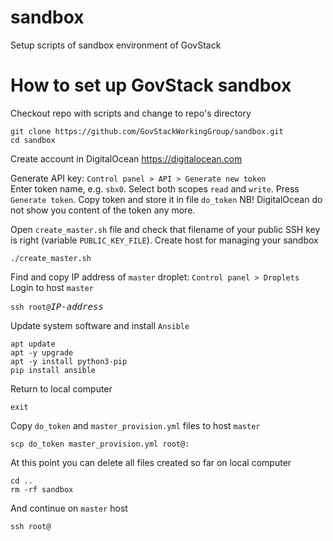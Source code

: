 # sandbox
Setup scripts of sandbox environment of GovStack

# How to set up GovStack sandbox
Checkout repo with scripts and change to repo's directory
```
git clone https://github.com/GovStackWorkingGroup/sandbox.git
cd sandbox
```
Create account in DigitalOcean <https://digitalocean.com>

Generate API key: `Control panel > API > Generate new token`  
Enter token name, e.g. `sbx0`. Select both scopes `read` and `write`. Press `Generate token`.
Copy token and store it in file `do_token` NB! DigitalOcean do not show you content of the token any more.

Open `create_master.sh` file and check that filename of your public SSH key is right (variable `PUBLIC_KEY_FILE`).
Create host for managing your sandbox
```
./create_master.sh
```

Find and copy IP address of `master` droplet: `Control panel > Droplets`  
Login to host `master`

<pre>
<code>ssh root@</code><em>IP-address</em>
</pre>

Update system software and install `Ansible`
```
apt update
apt -y upgrade
apt -y install python3-pip
pip install ansible
```
Return to local computer
```
exit
```
Copy `do_token` and `master_provision.yml` files to host `master`

<pre>
<code>scp do_token master_provision.yml root@</code><em><IP-address></em><code>:</code>
</pre>

At this point you can delete all files created so far on local computer
```
cd ..
rm -rf sandbox
```
And continue on `master` host

<pre>
<code>ssh root@</code><em><IP-address></em>
</pre>


